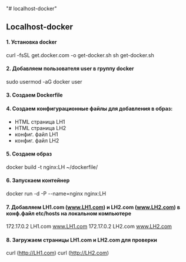 "# localhost-docker" 
## Localhost-docker
#### 1. Установка docker
curl -fsSL get.docker.com -o get-docker.sh
sh get-docker.sh 

#### 2. Добавляем пользователя user в группу docker   
sudo usermod -aG docker user

#### 3. Создаем Dockerfile

#### 4. Cоздаем конфигурационные файлы для добавления в образ:

* HTML страница LH1
* HTML страница LH2
* конфиг. файл LH1
* конфиг. файл LH2


#### 5. Создаем образ
docker build -t nginx:LH ~/dockerfile/

#### 6. Запускаем контейнер
docker run -d -P --name=nginx nginx:LH

#### 7. Добавляем LH1.com (www.LH1.com) и LH2.com (www.LH2.com) в конф.файл etc/hosts на локальном компьютере
172.17.0.2      LH1.com www.LH1.com
172.17.0.2      LH2.com www.LH2.com

#### 8. Загружаем страницы LH1.com и LH2.com для проверки
  curl (http://LH1.com)
  curl (http://LH2.com)
